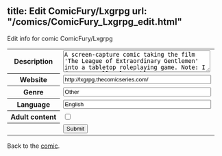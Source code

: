 title: Edit ComicFury/Lxgrpg
url: "/comics/ComicFury_Lxgrpg_edit.html"
---
Edit info for comic ComicFury/Lxgrpg

<form name="comic" action="http://gaepostmail.appspot.com/comic/" method="post">
<table class="comicinfo">
<tr>
<th>Description</th><td><textarea name="description" cols="40" rows="3">A screen-capture comic taking the film 'The League of Extraordinary Gentlemen' into a tabletop roleplaying game. Note: I don't actually play tabletop RPG's, so most of what comes up in the strips are things I learned from other similar webcomics and certain RPG video games.</textarea></td>
</tr>
<tr>
<th>Website</th><td><input type="text" name="url" value="http://lxgrpg.thecomicseries.com/" size="40"/></td>
</tr>
<tr>
<th>Genre</th><td><input type="text" name="genre" value="Other" size="40"/></td>
</tr>
<tr>
<th>Language</th><td><input type="text" name="language" value="English" size="40"/></td>
</tr>
<tr>
<th>Adult content</th><td><input type="checkbox" name="adult" value="adult" /></td>
</tr>
<tr>
<th></th><td>
<input type="hidden" name="comic" value="ComicFury_Lxgrpg" />
<input type="submit" name="submit" value="Submit" />
</td>
</tr>
</table>
</form>

Back to the [comic](ComicFury_Lxgrpg.html).
